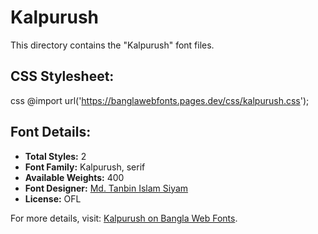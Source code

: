 # Kalpurush

This directory contains the "Kalpurush" font files.

## CSS Stylesheet:
css
@import url('https://banglawebfonts.pages.dev/css/kalpurush.css');


## Font Details:
- **Total Styles:** 2
- **Font Family:** Kalpurush, serif
- **Available Weights:** 400
- **Font Designer:** [Md. Tanbin Islam Siyam](https://github.com/potasiyam)
- **License:** OFL

For more details, visit: [Kalpurush on Bangla Web Fonts](https://banglawebfonts.pages.dev/kalpurush/#about).
